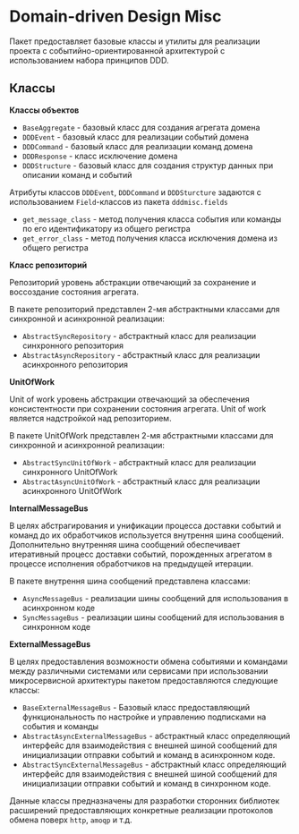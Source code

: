 # Domain-driven Design Misc

Пакет предоставляет базовые классы и утилиты для реализации проекта с событийно-ориентированной архитектурой
с использованием набора принципов DDD.

## Классы

**Классы объектов**
- `BaseAggregate` - базовый класс для создания агрегата домена
- `DDDEvent` - базовый класс для реализации событий домена
- `DDDCommand` - базовый класс для реализации команд домена
- `DDDResponse` - класс исключение домена
- `DDDStructure` - базовый класс для создания структур данных при описании команд и событий

Атрибуты классов `DDDEvent`, `DDDCommand` и `DDDSturcture` задаются с использованием `Field`-классов из пакета `dddmisc.fields`

- `get_message_class` - метод получения класса события или команды по его идентификатору из общего регистра
- `get_error_class` - метод получения класса исключения домена из общего регистра

**Класс репозиторий**

Репозиторий уровень абстракции отвечающий за сохранение и воссоздание состояния агрегата.

В пакете репозиторий представлен 2-мя абстрактными классами для синхронной и асинхронной реализации:
- `AbstractSyncRepository` - абстрактный класс для реализации синхронного репозитория
- `AbstractAsyncRepository` - абстрактный класс для реализации асинхронного репозитория

**UnitOfWork**

Unit of work уровень абстракции отвечающий за обеспечения консистентности при сохранении состояния агрегата.
Unit of work является надстройкой над репозиторием.

В пакете UnitOfWork представлен 2-мя абстрактными классами для синхронной и асинхронной реализации:
- `AbstractSyncUnitOfWork` - абстрактный класс для реализации синхронного UnitOfWork
- `AbstractAsyncUnitOfWork` - абстрактный класс для реализации асинхронного UnitOfWork

**InternalMessageBus**

В целях абстрагирования и унификации процесса доставки событий и команд до их обработчиков используется 
внутрення шина сообщений. Дополнительно внутренняя шина сообщений обеспечивает итеративный процесс доставки событий,
порожденных агрегатом в процессе исполнения обработчиков на предыдущей итерации.

В пакете внутрення шина сообщений представлена классами:
- `AsyncMessageBus` - реализации шины сообщений для использования в асинхронном коде
- `SyncMessageBus` - реализации шины сообщений для использования в синхронном коде

**ExternalMessageBus**

В целях предоставления возможности обмена событиями и командами между различными системами или сервисами при использовании
микросервисной архитектуры пакетом предоставляются следующие классы:
- `BaseExternalMessageBus` - Базовый класс предоставляющий функциональность по настройке и управлению подписками на события и команды
- `AbstractAsyncExternalMessageBus` - абстрактный класс определяющий интерфейс для взаимодействия 
с внешней шиной сообщений для инициализации отправки событий и команд в асинхронном коде.
- `AbstractSyncExternalMessageBus` - абстрактный класс определяющий интерфейс для взаимодействия 
с внешней шиной сообщений для инициализации отправки событий и команд в синхронном коде.

Данные классы предназначены для разработки сторонних библиотек расширений 
предоставляющих конкретные реализации протоколов обмена поверх `http`, `amoqp` и т.д.



